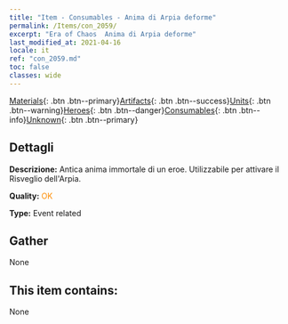 ```yaml
---
title: "Item - Consumables - Anima di Arpia deforme"
permalink: /Items/con_2059/
excerpt: "Era of Chaos  Anima di Arpia deforme"
last_modified_at: 2021-04-16
locale: it
ref: "con_2059.md"
toc: false
classes: wide
---
```

 [Materials](/it/Items/){: .btn .btn--primary}[Artifacts](/it/Items/Artifacts/){: .btn .btn--success}[Units](/it/Items/Units/){: .btn .btn--warning}[Heroes](/it/Items/Heroes/){: .btn .btn--danger}[Consumables](/it/Items/Consumables/){: .btn .btn--info}[Unknown](/it/Items/Unknown/){: .btn .btn--primary}

## Dettagli
 **Descrizione:** Antica anima immortale di un eroe. Utilizzabile per attivare il Risveglio dell'Arpia.

 **Quality:** <span style="color: #FF8C00">OK</span>

 **Type:** Event related

## Gather

  None

## This item contains:

  None

